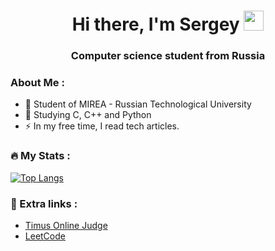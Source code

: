 <h1 align="center">Hi there, I'm Sergey</a> 
<img src="https://github.com/blackcater/blackcater/raw/main/images/Hi.gif" height="32"/></h1>
<h3 align="center">Computer science student from Russia</h3>





### About Me :
- 🏫 Student of MIREA - Russian Technological University
- 🌱 Studying C, C++ and Python
- :zap: In my free time, I read tech articles.

### :fire: My Stats :
[![Top Langs](https://github-readme-stats.vercel.app/api/top-langs/?username=ZloiSmurf&layout=compact)](https://github.com/anuraghazra/github-readme-stats)

### 📓 Extra links :
- [Timus Online Judge](https://acm.timus.ru/author.aspx?id=334470)
- [LeetCode](https://leetcode.com/Cute_Dango/)
